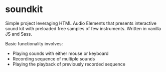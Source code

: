 # soundkit
Simple project leveraging HTML Audio Elements that presents interactive sound kit with preloaded free samples of few instruments. 
Written in vanilla JS and Sass.

Basic functionality involves: 
 * Playing sounds with either mouse or keyboard
 * Recording sequence of multiple sounds
 * Playing the playback of previously recorded sequence

